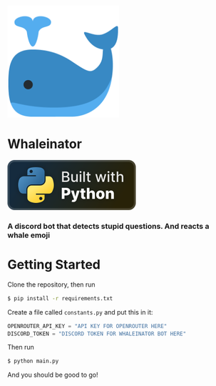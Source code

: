 <img alt="Whale Emoji" src="/assets/README/whale.png" height=250px width=250px>

# Whaleinator
![Built with Python](assets/README/python_vector.svg)

### A discord bot that detects stupid questions. And reacts a whale emoji

# Getting Started
Clone the repository, then run 
```bash
$ pip install -r requirements.txt
```

Create a file called ``constants.py`` and put this in it:

```py
OPENROUTER_API_KEY = "API KEY FOR OPENROUTER HERE"
DISCORD_TOKEN = "DISCORD TOKEN FOR WHALEINATOR BOT HERE"
```

Then run

```bash
$ python main.py
```
And you should be good to go!
